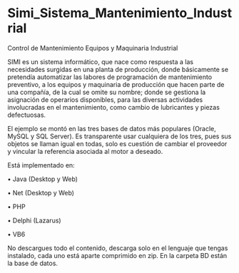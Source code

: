 # Simi_Sistema_Mantenimiento_Industrial
Control de Mantenimiento Equipos y Maquinaria Industrial

SIMI es un sistema informático, que nace como respuesta a las necesidades surgidas en una planta de producción, donde básicamente se pretendía automatizar las labores de programación de mantenimiento preventivo, a los equipos y maquinaria de producción que hacen parte de una compañía, de la cual se omite su nombre; donde se gestiona la asignación de operarios disponibles, para las diversas actividades involucradas en el mantenimiento, como cambio de lubricantes y piezas defectuosas.

El ejemplo se montó en las tres bases de datos más populares (Oracle, MySQL y SQL Server). Es transparente usar cualquiera de los tres, pues sus objetos se llaman igual en todas, solo es cuestión de cambiar el proveedor y vincular la referencia asociada al motor a deseado.

Está implementado en:

•	Java (Desktop y Web)

•	Net (Desktop y Web)

•	PHP

•	Delphi (Lazarus) 

•	VB6

No descargues todo el contenido, descarga solo en el lenguaje que tengas instalado, cada uno está aparte comprimido en zip. En la carpeta BD están la base de datos.
